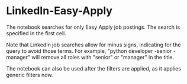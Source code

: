 # LinkedIn-Easy-Apply
The notebook searches for only Easy Apply job postings. The search is specified in the first cell.

Note that LinkedIn job searches allow for minus signs, indicating for the query to avoid those terms.
For example, "python developer -senior -manager" will remove all roles with "senior" or "manager" in the title.

The notebook can also be used after the filters are applied, as it applies generic filters now.
